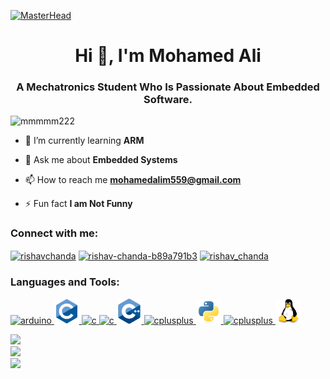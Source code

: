 [![MasterHead](https://firebasestorage.googleapis.com/v0/b/flexi-coding.appspot.com/o/dempgi7-520f8d5f-63d4-4453-8822-dbc149ae27f8.gif?alt=media&token=91c0c7b2-93c3-4029-b011-1a8703c5730d)](https://rishavchanda.io)
<h1 align="center">Hi 👋, I'm Mohamed Ali</h1>
<h3 align="center">A Mechatronics Student Who Is Passionate About Embedded Software.</h3>
<!-- <img align="right" alt="Coding" width="400" src="https://cdn.dribbble.com/users/1162077/screenshots/3848914/programmer.gif"> -->


<p align="left"> <img src="https://komarev.com/ghpvc/?username=mmmmm222&label=Profile%20views&color=0e75b6&style=flat" alt="mmmmm222" /> </p>




- 🌱 I’m currently learning **ARM**

- 💬 Ask me about **Embedded Systems**

- 📫 How to reach me **mohamedalim559@gmail.com**

- ⚡ Fun fact **I am Not Funny**

<h3 align="left">Connect with me:</h3>
<p align="left">
<a href="https://twitter.com/moHmd_aLi_saBer" target="blank"><img align="center" src="https://raw.githubusercontent.com/rahuldkjain/github-profile-readme-generator/master/src/images/icons/Social/twitter.svg" alt="rishavchanda" height="30" width="40" /></a>
<a href="https://www.linkedin.com/in/mohamed-ali-saber-/" target="blank"><img align="center" src="https://raw.githubusercontent.com/rahuldkjain/github-profile-readme-generator/master/src/images/icons/Social/linked-in-alt.svg" alt="rishav-chanda-b89a791b3" height="30" width="40" /></a>
<a href="https://www.instagram.com/mohmd_ali_sabber/" target="blank"><img align="center" src="https://raw.githubusercontent.com/rahuldkjain/github-profile-readme-generator/master/src/images/icons/Social/instagram.svg" alt="rishav_chanda" height="30" width="40" /></a>
</p>

<h3 align="left">Languages and Tools:</h3>
<p align="left">  <a href="" target="_blank" rel="noreferrer"> <img src="https://cdn.worldvectorlogo.com/logos/arduino-1.svg" alt="arduino" width="40" height="40"/> </a> </a> </a> <a href="" target="_blank" rel="noreferrer"> <img src="https://raw.githubusercontent.com/devicons/devicon/master/icons/c/c-original.svg" alt="c" width="40" height="40"/>  </a> </a> </a> <a href="" target="_blank" rel="noreferrer"> <img src="https://cdn.worldvectorlogo.com/logos/eclipse-1.svg" alt="c" width="40" height="40"/>  
</a> </a> </a> <a href="" target="_blank" rel="noreferrer"> <img src="https://camo.githubusercontent.com/fcafa5ebc1f5f789ae7d012a3ecd8fe7bda49516591caf7c37698f764165d880/68747470733a2f2f7777772e766563746f726c6f676f2e7a6f6e652f6c6f676f732f6769742d73636d2f6769742d73636d2d69636f6e2e737667" alt="c" width="40" height="40"/> </a> </a> </a>  <a href="" target="_blank" rel="noreferrer"> <img src="https://raw.githubusercontent.com/devicons/devicon/master/icons/cplusplus/cplusplus-original.svg" alt="cplusplus" width="40" height="40"/> </a> </a> </a>  <a href="" target="_blank" rel="noreferrer"> <img src="https://user-images.githubusercontent.com/674621/71187801-14e60a80-2280-11ea-94c9-e56576f76baf.png" alt="cplusplus" width="40" height="40"/>  </a>  </a> </a>  <a href="" target="_blank" rel="noreferrer"> <img src="https://raw.githubusercontent.com/devicons/devicon/master/icons/python/python-original.svg" alt="cplusplus" width="40" height="40"/>  </a> </a> <a href="" target="_blank" rel="noreferrer"> <img src="https://cdn.worldvectorlogo.com/logos/ubuntu-4.svg" alt="cplusplus" width="40" height="40"/> </a> </a> </a>  <a href="" target="_blank" rel="noreferrer"> <img src="https://raw.githubusercontent.com/devicons/devicon/master/icons/linux/linux-original.svg" alt="linux" width="40" height="40"/> </a></p>


![](https://github-readme-stats.vercel.app/api/top-langs/?username=mmmmm222&theme=midnight-purple&hide_border=false&include_all_commits=true&count_private=true&layout=compact)<br/>
![](https://github-readme-stats.vercel.app/api?username=mmmmm222&theme=midnight-purple&hide_border=false&include_all_commits=true&count_private=true)<br/>
![](https://github-readme-streak-stats.herokuapp.com/?user=mmmmm222&theme=midnight-purple&hide_border=false)


<!-- ![](https://raw.githubusercontent.com/Subhampreet/Subhampreet/master/media/footer.png) -->

